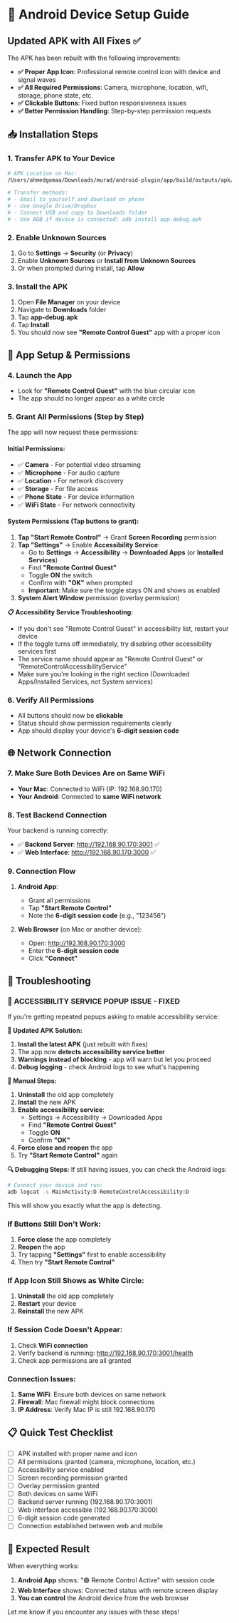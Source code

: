# 📱 Android Device Setup Guide

## Updated APK with All Fixes ✅

The APK has been rebuilt with the following improvements:
- **✅ Proper App Icon**: Professional remote control icon with device and signal waves
- **✅ All Required Permissions**: Camera, microphone, location, wifi, storage, phone state, etc.
- **✅ Clickable Buttons**: Fixed button responsiveness issues
- **✅ Better Permission Handling**: Step-by-step permission requests

## 📥 Installation Steps

### 1. Transfer APK to Your Device
```bash
# APK Location on Mac:
/Users/ahmedgomaa/Downloads/murad/android-plugin/app/build/outputs/apk/debug/app-debug.apk

# Transfer methods:
# - Email to yourself and download on phone
# - Use Google Drive/Dropbox
# - Connect USB and copy to Downloads folder
# - Use ADB if device is connected: adb install app-debug.apk
```

### 2. Enable Unknown Sources
1. Go to **Settings** → **Security** (or **Privacy**)
2. Enable **Unknown Sources** or **Install from Unknown Sources**
3. Or when prompted during install, tap **Allow**

### 3. Install the APK
1. Open **File Manager** on your device
2. Navigate to **Downloads** folder
3. Tap **app-debug.apk**
4. Tap **Install**
5. You should now see **"Remote Control Guest"** app with a proper icon

## 🔧 App Setup & Permissions

### 4. Launch the App
- Look for **"Remote Control Guest"** with the blue circular icon
- The app should no longer appear as a white circle

### 5. Grant All Permissions (Step by Step)
The app will now request these permissions:

#### **Initial Permissions**:
- ✅ **Camera** - For potential video streaming
- ✅ **Microphone** - For audio capture
- ✅ **Location** - For network discovery
- ✅ **Storage** - For file access
- ✅ **Phone State** - For device information
- ✅ **WiFi State** - For network connectivity

#### **System Permissions** (Tap buttons to grant):
1. **Tap "Start Remote Control"** → Grant **Screen Recording** permission
2. **Tap "Settings"** → Enable **Accessibility Service**:
   - Go to **Settings** → **Accessibility** → **Downloaded Apps** (or **Installed Services**)
   - Find **"Remote Control Guest"** 
   - Toggle **ON** the switch
   - Confirm with **"OK"** when prompted
   - **Important**: Make sure the toggle stays ON and shows as enabled
3. **System Alert Window** permission (overlay permission)

**📋 Accessibility Service Troubleshooting:**
- If you don't see "Remote Control Guest" in accessibility list, restart your device
- If the toggle turns off immediately, try disabling other accessibility services first
- The service name should appear as "Remote Control Guest" or "RemoteControlAccessibilityService"
- Make sure you're looking in the right section (Downloaded Apps/Installed Services, not System services)

### 6. Verify All Permissions
- All buttons should now be **clickable**
- Status should show permission requirements clearly
- App should display your device's **6-digit session code**

## 🌐 Network Connection

### 7. Make Sure Both Devices Are on Same WiFi
- **Your Mac**: Connected to WiFi (IP: 192.168.90.170)
- **Your Android**: Connected to **same WiFi network**

### 8. Test Backend Connection
Your backend is running correctly:
- ✅ **Backend Server**: http://192.168.90.170:3001 ✅
- ✅ **Web Interface**: http://192.168.90.170:3000 ✅

### 9. Connection Flow
1. **Android App**: 
   - Grant all permissions
   - Tap **"Start Remote Control"**
   - Note the **6-digit session code** (e.g., "123456")

2. **Web Browser** (on Mac or another device):
   - Open: http://192.168.90.170:3000
   - Enter the **6-digit session code**
   - Click **"Connect"**

## 🐛 Troubleshooting

### **🚨 ACCESSIBILITY SERVICE POPUP ISSUE - FIXED**

If you're getting repeated popups asking to enable accessibility service:

**📱 Updated APK Solution:**
1. **Install the latest APK** (just rebuilt with fixes)
2. The app now **detects accessibility service better**
3. **Warnings instead of blocking** - app will warn but let you proceed
4. **Debug logging** - check Android logs to see what's happening

**🔧 Manual Steps:**
1. **Uninstall** the old app completely
2. **Install** the new APK
3. **Enable accessibility service**:
   - Settings → Accessibility → Downloaded Apps
   - Find **"Remote Control Guest"**
   - Toggle **ON**
   - Confirm **"OK"**
4. **Force close and reopen** the app
5. Try **"Start Remote Control"** again

**🔍 Debugging Steps:**
If still having issues, you can check the Android logs:
```bash
# Connect your device and run:
adb logcat -s MainActivity:D RemoteControlAccessibility:D
```

This will show you exactly what the app is detecting.

### If Buttons Still Don't Work:
1. **Force close** the app completely
2. **Reopen** the app
3. Try tapping **"Settings"** first to enable accessibility
4. Then try **"Start Remote Control"**

### If App Icon Still Shows as White Circle:
1. **Uninstall** the old app completely
2. **Restart** your device
3. **Reinstall** the new APK

### If Session Code Doesn't Appear:
1. Check **WiFi connection**
2. Verify backend is running: http://192.168.90.170:3001/health
3. Check app permissions are all granted

### Connection Issues:
1. **Same WiFi**: Ensure both devices on same network
2. **Firewall**: Mac firewall might block connections
3. **IP Address**: Verify Mac IP is still 192.168.90.170

## 📋 Quick Test Checklist

- [ ] APK installed with proper name and icon
- [ ] All permissions granted (camera, microphone, location, etc.)
- [ ] Accessibility service enabled
- [ ] Screen recording permission granted
- [ ] Overlay permission granted
- [ ] Both devices on same WiFi
- [ ] Backend server running (192.168.90.170:3001)
- [ ] Web interface accessible (192.168.90.170:3000)
- [ ] 6-digit session code generated
- [ ] Connection established between web and mobile

## 🎯 Expected Result

When everything works:
1. **Android App** shows: "🟢 Remote Control Active" with session code
2. **Web Interface** shows: Connected status with remote screen display
3. **You can control** the Android device from the web browser

Let me know if you encounter any issues with these steps!
